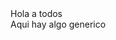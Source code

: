 <html>
	<body>
		<div>
			Hola a todos
		<div>
		<div>
			Aqui hay algo generico
		</div>
	</body>
</html>